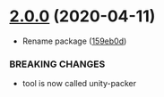 # [2.0.0](https://github.com/MirrorNG/unity-packer/compare/v1.2.5...v2.0.0) (2020-04-11)


* Rename package ([159eb0d](https://github.com/MirrorNG/unity-packer/commit/159eb0d6d947bb59c17cb5589ecc599ff4f3cffc))


### BREAKING CHANGES

* tool is now called unity-packer
